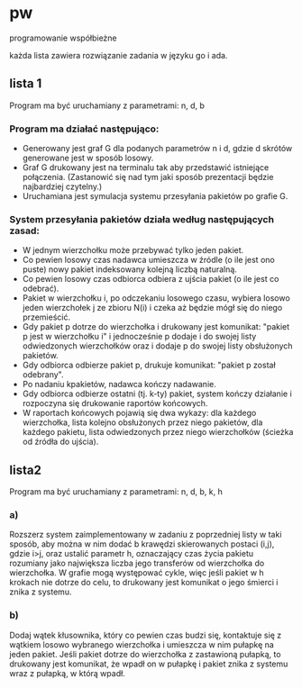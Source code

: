 # pw
programowanie współbieżne

każda lista zawiera rozwiązanie zadania w języku go i ada.

## lista 1

Program ma być uruchamiany z parametrami: n, d, b

### Program ma działać następująco:
* Generowany jest graf G dla podanych parametrów n i d, gdzie d skrótów generowane jest w sposób losowy.
* Graf G drukowany jest na terminalu tak aby przedstawić istniejące połączenia. (Zastanowić się nad tym jaki sposób prezentacji będzie najbardziej czytelny.)
* Uruchamiana jest symulacja systemu przesyłania pakietów po grafie G.
### System  przesyłania pakietów działa według następujących zasad:
* W jednym wierzchołku może przebywać tylko jeden pakiet.
* Co pewien losowy czas nadawca umieszcza w źródle (o ile jest ono puste) nowy pakiet indeksowany kolejną liczbą naturalną.
* Co pewien losowy czas odbiorca odbiera z ujścia pakiet (o ile jest co odebrać).
* Pakiet w wierzchołku i, po odczekaniu losowego czasu, wybiera losowo jeden wierzchołek j ze zbioru N(i) i czeka aż będzie mógł się do niego przemieścić. 
* Gdy pakiet p dotrze do wierzchołka i drukowany jest komunikat:
"pakiet p jest w wierzchołku i"
i jednocześnie p dodaje i do swojej listy odwiedzonych wierzchołków oraz i dodaje p do swojej listy obsłużonych pakietów.
* Gdy odbiorca odbierze pakiet p, drukuje komunikat:
"pakiet p został odebrany".     
* Po nadaniu kpakietów, nadawca kończy nadawanie.
* Gdy odbiorca odbierze ostatni (tj. k-ty)  pakiet, system kończy działanie i rozpoczyna się drukowanie raportów końcowych.
* W raportach końcowych pojawią się dwa wykazy:
dla każdego wierzchołka, lista kolejno obsłużonych przez niego pakietów, 
dla każdego pakietu, lista odwiedzonych przez niego wierzchołków  (ścieżka od źródła do ujścia).

## lista2

Program ma być uruchamiany z parametrami: n, d, b, k, h

### a)
Rozszerz system zaimplementowany w zadaniu z poprzedniej listy w taki sposób, aby można w nim dodać b  krawędzi skierowanych postaci (i,j), gdzie i>j, oraz ustalić parametr h, oznaczający czas życia pakietu rozumiany jako największa liczba jego transferów od wierzchołka do wierzchołka. W grafie mogą występować cykle, więc jeśli pakiet w h krokach nie dotrze do celu, to  drukowany jest komunikat o jego śmierci i znika z systemu.
### b)
Dodaj wątek kłusownika, który co pewien czas budzi się, kontaktuje się z wątkiem losowo wybranego wierzchołka i umieszcza w nim pułapkę na jeden pakiet.  Jeśli pakiet dotrze do wierzchołka z zastawioną pułapką, to drukowany jest komunikat, że wpadł on w pułapkę i pakiet znika z systemu wraz z pułapką, w którą wpadł. 

